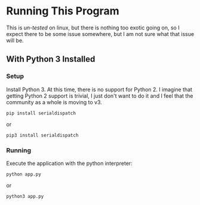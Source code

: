 # Running This Program #

This is *un-tested* on linux, but there is nothing too exotic going on, so I
expect there to be some issue somewhere, but I am not sure what that issue
will be.

## With Python 3 Installed ##

### Setup ###

Install Python 3.  At this time, there is no support for Python 2.  I imagine
that getting Python 2 support is trivial, I just don't want to do it and I 
feel that the community as a whole is moving to v3.

    pip install serialdispatch
    
or

    pip3 install serialdispatch

### Running ###

Execute the application with the python interpreter:

    python app.py
    
or

    python3 app.py
    

    

